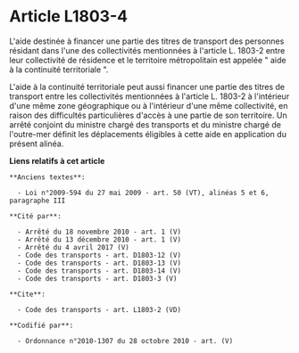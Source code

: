 # Article L1803-4

L'aide destinée à financer une partie des titres de transport des personnes résidant dans l'une des collectivités mentionnées
à l'article L. 1803-2 entre leur collectivité de résidence et le territoire métropolitain est appelée " aide à la continuité
territoriale ".

L'aide à la continuité territoriale peut aussi financer une partie des titres de transport entre les collectivités
mentionnées à l'article L. 1803-2 à l'intérieur d'une même zone géographique ou à l'intérieur d'une même collectivité, en
raison des difficultés particulières d'accès à une partie de son territoire. Un arrêté conjoint du ministre chargé des
transports et du ministre chargé de l'outre-mer définit les déplacements éligibles à cette aide en application du présent
alinéa.

**Liens relatifs à cet article**

	**Anciens textes**:

	  - Loi n°2009-594 du 27 mai 2009 - art. 50 (VT), alinéas 5 et 6, paragraphe III

	**Cité par**:

	  - Arrêté du 18 novembre 2010 - art. 1 (V)
	  - Arrêté du 13 décembre 2010 - art. 1 (V)
	  - Arrêté du 4 avril 2017 (V)
	  - Code des transports - art. D1803-12 (V)
	  - Code des transports - art. D1803-13 (V)
	  - Code des transports - art. D1803-14 (V)
	  - Code des transports - art. D1803-3 (V)

	**Cite**:

	  - Code des transports - art. L1803-2 (VD)

	**Codifié par**:

	  - Ordonnance n°2010-1307 du 28 octobre 2010 - art. (V)
